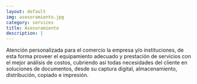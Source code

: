 ```yaml
---
layout: default
img: asesoramiento.jpg
category: services
title: Asesoramiento
description: |
---
```

Atención personalizada para el comercio la empresa y/o instituciones, de esta forma proveer el equipamiento adecuado y prestación de servicios con el mejor análisis de costos, cubriendo así todas necesidades del cliente en soluciones de documentos, desde su captura digital, almacenamiento, distribución, copiado e impresión.
